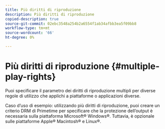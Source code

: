 ```yaml
---
title: Più diritti di riproduzione
description: Più diritti di riproduzione
copied-description: true
source-git-commit: 02ebc3548a254b2a6554f1ab34afbb3ea5f09bb8
workflow-type: tm+mt
source-wordcount: '66'
ht-degree: 0%

---
```


# Più diritti di riproduzione {#multiple-play-rights}

Puoi specificare il parametro dei diritti di riproduzione multipli per diverse regole di utilizzo che applichi a piattaforme o applicazioni diverse.

Caso d’uso di esempio: utilizzando più diritti di riproduzione, puoi creare un criterio DRM di Primetime per specificare che la protezione dell’output è necessaria sulla piattaforma Microsoft® Windows®. Tuttavia, è opzionale sulle piattaforme Apple® Macintosh® e Linux®.
